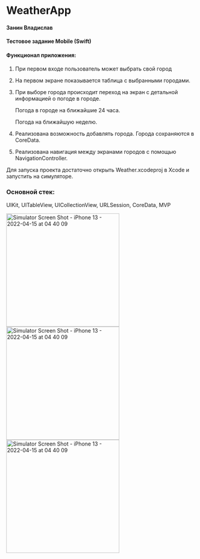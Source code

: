 # WeatherApp
#### Занин Владислав
#### Тестовое задание Mobile (Swift)

#### Функционал приложения:

1. При первом входе пользователь может выбрать
свой город

2. На первом экране показывается таблица с выбранными городами.

3. При выборе города происходит переход на экран с детальной информацией о погоде в городе.

    Погода в городе на ближайшие 24 часа.

    Погода на ближайшую неделю.

4. Реализована возможность добавлять города. Города сохраняются в CoreData.

5. Реализована навигация между экранами городов с помощью NavigationController.

Для запуска проекта достаточно открыть Weather.xcodeproj в Xcode и запустить на симуляторе.

### Основной стек: 
UIKit, UITableView, UICollectionView, URLSession, CoreData, MVP

<img width="300" alt="Simulator Screen Shot - iPhone 13 - 2022-04-15 at 04 40 09" src="https://user-images.githubusercontent.com/48254272/165387404-29cfee76-fc32-4d43-a755-86dff80cf028.png"> <img width="300" alt="Simulator Screen Shot - iPhone 13 - 2022-04-15 at 04 40 09" src="https://user-images.githubusercontent.com/48254272/165387428-87008370-f5a3-4d93-a95b-465e5c669321.png"> <img width="300" alt="Simulator Screen Shot - iPhone 13 - 2022-04-15 at 04 40 09" src="https://user-images.githubusercontent.com/48254272/165387439-37c1cee5-2185-4503-be28-2b7e349ab604.png">
